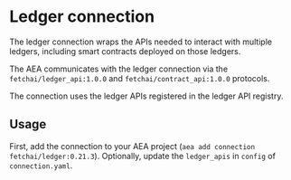 # Ledger connection

The ledger connection wraps the APIs needed to interact with multiple ledgers, including smart contracts deployed on those ledgers.

The AEA communicates with the ledger connection via the `fetchai/ledger_api:1.0.0` and `fetchai/contract_api:1.0.0` protocols.

The connection uses the ledger APIs registered in the ledger API registry.

## Usage

First, add the connection to your AEA project (`aea add connection fetchai/ledger:0.21.3`). Optionally, update the `ledger_apis` in `config` of `connection.yaml`.
